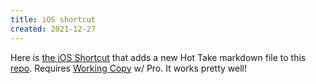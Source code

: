 ```yaml
---
title: iOS shortcut
created: 2021-12-27
---
```


Here is [the iOS Shortcut](https://www.icloud.com/shortcuts/373c82b44f2c41b69f627a83a2ff7979) that adds a new Hot Take markdown file to this [repo](github.com/patleeman/patricklee.nyc/). Requires [Working Copy](https://workingcopyapp.com/) w/ Pro. It works pretty well!
